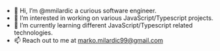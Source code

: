 - 👋 Hi, I’m @mmilardic a curious software engineer.
- 👀 I’m interested in working on various JavaScript/Typescript projects. 
- 🌱 I’m currently learning different JavaScript/Typescript related technologies.
- 📫 Reach out to me at marko.milardic99@gmail.com
<!-- - 💞️ I’m looking to collaborate on ... -->

<!---
mmilardic/mmilardic is a ✨ special ✨ repository because its `README.md` (this file) appears on your GitHub profile.
You can click the Preview link to take a look at your changes.
--->
